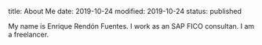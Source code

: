 title: About Me
date: 2019-10-24
modified: 2019-10-24
status: published

My name is Enrique Rendón Fuentes.  I work as an SAP FICO consultan.  I am a freelancer.